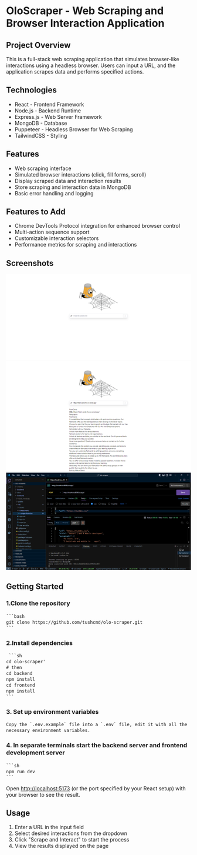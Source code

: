 # OloScraper - Web Scraping and Browser Interaction Application

## Project Overview

This is a full-stack web scraping application that simulates browser-like interactions using a headless browser. Users can input a URL, and the application scrapes data and performs specified actions.

## Technologies

* React - Frontend Framework
* Node.js - Backend Runtime
* Express.js - Web Server Framework
* MongoDB - Database
* Puppeteer - Headless Browser for Web Scraping
* TailwindCSS - Styling

## Features

* Web scraping interface
* Simulated browser interactions (click, fill forms, scroll)
* Display scraped data and interaction results
* Store scraping and interaction data in MongoDB
* Basic error handling and logging

## Features to Add

* Chrome DevTools Protocol integration for enhanced browser control
* Multi-action sequence support
* Customizable interaction selectors
* Performance metrics for scraping and interactions
<!-- * Advanced error handling and recovery strategies -->

## Screenshots

![empty](public/empty.png)
![full-page](public/full.png)
![testing-api](public/testing-api.png)

## Getting Started

### 1.Clone the repository

    ```bash 
    git clone https://github.com/tushcmd/olo-scraper.git
    ```

### 2.Install dependencies

     ```sh
    cd olo-scraper'
    # then
    cd backend
    npm install
    cd frontend
    npm install
    ```

### 3. Set up environment variables

    Copy the `.env.example` file into a `.env` file, edit it with all the necessary environment variables.

### 4. In separate terminals start the backend server and frontend development server

    ```sh
    npm run dev
    ```

Open <http://localhost:5173> (or the port specified by your React setup) with your browser to see the result.

## Usage

1. Enter a URL in the input field
2. Select desired interactions from the dropdown
3. Click "Scrape and Interact" to start the process
4. View the results displayed on the page
